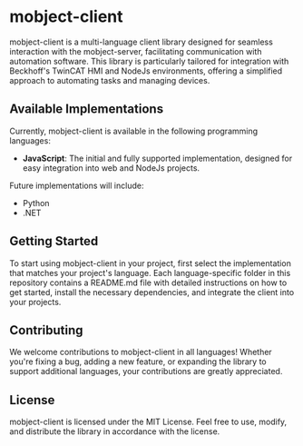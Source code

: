 # mobject-client

mobject-client is a multi-language client library designed for seamless interaction with the mobject-server, facilitating communication with automation software. This library is particularly tailored for integration with Beckhoff's TwinCAT HMI and NodeJs environments, offering a simplified approach to automating tasks and managing devices.

## Available Implementations

Currently, mobject-client is available in the following programming languages:

- **JavaScript**: The initial and fully supported implementation, designed for easy integration into web and NodeJs projects.

Future implementations will include:

- Python
- .NET

## Getting Started

To start using mobject-client in your project, first select the implementation that matches your project's language. Each language-specific folder in this repository contains a README.md file with detailed instructions on how to get started, install the necessary dependencies, and integrate the client into your projects.

## Contributing

We welcome contributions to mobject-client in all languages! Whether you're fixing a bug, adding a new feature, or expanding the library to support additional languages, your contributions are greatly appreciated.

## License

mobject-client is licensed under the MIT License. Feel free to use, modify, and distribute the library in accordance with the license.

